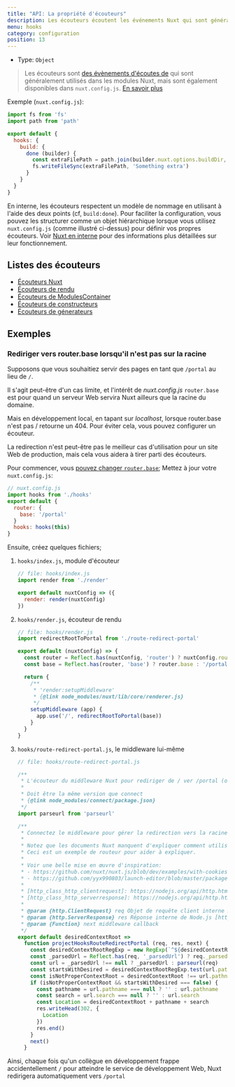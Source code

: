 ```yaml
---
title: "API: La propriété d'écouteurs"
description: Les écouteurs écoutent les événements Nuxt qui sont généralement utilisés dans les modules Nuxt, mais sont également disponibles dans `nuxt.config.js`.
menu: hooks
category: configuration
position: 13
---
```


- Type: `Object`

> Les écouteurs sont [des évènements d'écoutes de](/api/internals) qui sont généralement utilisés dans les modules Nuxt, mais sont également disponibles dans `nuxt.config.js`. [En savoir plus](/api/internals)

Exemple (`nuxt.config.js`):

```js
import fs from 'fs'
import path from 'path'

export default {
  hooks: {
    build: {
      done (builder) {
        const extraFilePath = path.join(builder.nuxt.options.buildDir, 'extra-file')
        fs.writeFileSync(extraFilePath, 'Something extra')
      }
    }
  }
}
```

En interne, les écouteurs respectent un modèle de nommage en utilisant à l'aide des deux points (cf, `build:done`). Pour 
faciliter la configuration, vous pouvez les structurer comme un objet hiérarchique lorsque vous utilisez `nuxt.config.js` 
(comme illustré ci-dessus) pour définir vos propres écouteurs. Voir [Nuxt en interne](/api/internals) pour des 
informations plus détaillées sur leur fonctionnement. 

## Listes des écouteurs

- [Écouteurs Nuxt](https://nuxtjs.org/api/internals-nuxt#hooks)
- [Écouteurs de rendu](https://nuxtjs.org/api/internals-renderer#hooks)
- [Écouteurs de ModulesContainer](https://nuxtjs.org/api/internals-module-container#hooks)
- [Écouteurs de constructeurs](https://nuxtjs.org/api/internals-builder#hooks)
- [Écouteurs de génerateurs](https://nuxtjs.org/api/internals-generator#hooks)

## Exemples

### Rediriger vers router.base lorsqu'il n'est pas sur la racine

Supposons que vous souhaitiez servir des pages en tant que `/portal` au lieu de `/`.

Il s'agit peut-être d'un cas limite, et l'intérêt de _nuxt.config.js_ `router.base` est pour quand un serveur Web 
servira Nuxt ailleurs que la racine du domaine.

Mais en développement local, en tapant sur _localhost_, lorsque router.base n'est pas / retourne un 404.
Pour éviter cela, vous pouvez configurer un écouteur.

La redirection n'est peut-être pas le meilleur cas d'utilisation pour un site Web de production, mais cela vous aidera 
à tirer parti des écouteurs.

Pour commencer, vous [pouvez changer `router.base`](/api/configuration-router#base); Mettez à jour votre `nuxt.config.js`:

```js
// nuxt.config.js
import hooks from './hooks'
export default {
  router: {
    base: '/portal'
  }
  hooks: hooks(this)
}
```

Ensuite, créez quelques fichiers;

1. `hooks/index.js`, module d'écouteur

   ```js
   // file: hooks/index.js
   import render from './render'

   export default nuxtConfig => ({
     render: render(nuxtConfig)
   })
   ```

1. `hooks/render.js`, écouteur de rendu

   ```js
   // file: hooks/render.js
   import redirectRootToPortal from './route-redirect-portal'

   export default (nuxtConfig) => {
     const router = Reflect.has(nuxtConfig, 'router') ? nuxtConfig.router : {}
     const base = Reflect.has(router, 'base') ? router.base : '/portal'

     return {
       /**
        * 'render:setupMiddleware'
        * {@link node_modules/nuxt/lib/core/renderer.js}
        */
       setupMiddleware (app) {
         app.use('/', redirectRootToPortal(base))
       }
     }
   }
   ```

1. `hooks/route-redirect-portal.js`, le middleware lui-même

   ```js
   // file: hooks/route-redirect-portal.js

   /**
    * L'écouteur du middleware Nuxt pour rediriger de / ver /portal (ou tout ce que nous avons défini dans nuxt.config.js)
    *
    * Doit être la même version que connect
    * {@link node_modules/connect/package.json}
    */
   import parseurl from 'parseurl'

   /**
    * Connectez le middleware pour gérer la redirection vers la racine de contexte d'application Web souhaitée.
    *
    * Notez que les documents Nuxt manquent d'expliquer comment utiliser les écouteurs.
    * Ceci est un exemple de routeur pour aider à expliquer.
    *
    * Voir une belle mise en œuvre d'inspiration:
    * - https://github.com/nuxt/nuxt.js/blob/dev/examples/with-cookies/plugins/cookies.js
    * - https://github.com/yyx990803/launch-editor/blob/master/packages/launch-editor-middleware/index.js
    *
    * [http_class_http_clientrequest]: https://nodejs.org/api/http.html#http_class_http_clientrequest
    * [http_class_http_serverresponse]: https://nodejs.org/api/http.html#http_class_http_serverresponse
    *
    * @param {http.ClientRequest} req Objet de requête client interne Node.js [http_class_http_clientrequest]
    * @param {http.ServerResponse} res Réponse interne de Node.js [http_class_http_serverresponse]
    * @param {Function} next middleware callback
    */
   export default desiredContextRoot =>
     function projectHooksRouteRedirectPortal (req, res, next) {
       const desiredContextRootRegExp = new RegExp(`^${desiredContextRoot}`)
       const _parsedUrl = Reflect.has(req, '_parsedUrl') ? req._parsedUrl : null
       const url = _parsedUrl !== null ? _parsedUrl : parseurl(req)
       const startsWithDesired = desiredContextRootRegExp.test(url.pathname)
       const isNotProperContextRoot = desiredContextRoot !== url.pathname
       if (isNotProperContextRoot && startsWithDesired === false) {
         const pathname = url.pathname === null ? '' : url.pathname
         const search = url.search === null ? '' : url.search
         const Location = desiredContextRoot + pathname + search
         res.writeHead(302, {
           Location
         })
         res.end()
       }
       next()
     }
   ```

Ainsi, chaque fois qu'un collègue en développement frappe accidentellement `/` pour atteindre le service de 
développement Web, Nuxt redirigera automatiquement vers `/portal`
